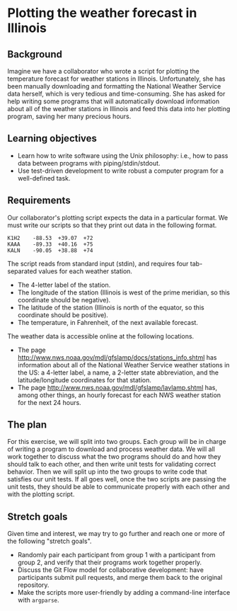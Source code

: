# Plotting the weather forecast in Illinois

## Background

Imagine we have a collaborator who wrote a script for plotting the temperature forecast for weather stations in Illinois.
Unfortunately, she has been manually downloading and formatting the National Weather Service data herself, which is very tedious and time-consuming.
She has asked for help writing some programs that will automatically download information about all of the weather stations in Illinois and feed this data into her plotting program, saving her many precious hours.

## Learning objectives

* Learn how to write software using the Unix philosophy: i.e., how to pass data between programs with piping/stdin/stdout.
* Use test-driven development to write robust a computer program for a well-defined task.

## Requirements

Our collaborator's plotting script expects the data in a particular format.
We must write our scripts so that they print out data in the following format.

```
K1H2	-88.53	+39.07	+72
KAAA	-89.33	+40.16	+75
KALN	-90.05	+38.88	+74
```

The script reads from standard input (stdin), and requires four tab-separated values for each weather station.

* The 4-letter label of the station.
* The longitude of the station (Illinois is west of the prime meridian, so this coordinate should be negative).
* The latitude of the station (Illinois is north of the equator, so this coordinate should be positive).
* The temperature, in Fahrenheit, of the next available forecast.

The weather data is accessible online at the following locations.

* The page http://www.nws.noaa.gov/mdl/gfslamp/docs/stations_info.shtml has information about all of the National Weather Service weather stations in the US: a 4-letter label, a name, a 2-letter state abbreviation, and the latitude/longitude coordinates for that station.
* The page http://www.nws.noaa.gov/mdl/gfslamp/lavlamp.shtml has, among other things, an hourly forecast for each NWS weather station for the next 24 hours.

## The plan

For this exercise, we will split into two groups.
Each group will be in charge of writing a program to download and process weather data.
We will all work together to discuss what the two programs should do and how they should talk to each other, and then write unit tests for validating correct behavior.
Then we will split up into the two groups to write code that satisfies our unit tests.
If all goes well, once the two scripts are passing the unit tests, they should be able to communicate properly with each other and with the plotting script.

## Stretch goals

Given time and interest, we may try to go further and reach one or more of the following "stretch goals".

* Randomly pair each participant from group 1 with a participant from group 2, and verify that their programs work together properly.
* Discuss the Git Flow model for collaborative development: have participants submit pull requests, and merge them back to the original repository.
* Make the scripts more user-friendly by adding a command-line interface with `argparse`.
